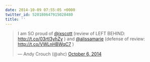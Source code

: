 ```yaml
---
date: 2014-10-09 07:55:05 +0000
twitter_id: 520180647915028480
title: ''
---
```


<blockquote class="twitter-tweet"><p lang="en" dir="ltr">I am SO proud of <a href="https://twitter.com/jxscott?ref_src=twsrc%5Etfw">@jxscott</a> (review of LEFT BEHIND: <a href="http://t.co/03rtI3yhZy">http://t.co/03rtI3yhZy</a> ) and <a href="https://twitter.com/alissamarie?ref_src=twsrc%5Etfw">@alissamarie</a> (defense of review: <a href="http://t.co/VWLnHBWqC7">http://t.co/VWLnHBWqC7</a> )</p>&mdash; Andy Crouch (@ahc) <a href="https://twitter.com/ahc/status/519252089243856896?ref_src=twsrc%5Etfw">October 6, 2014</a></blockquote>
<script async src="https://platform.twitter.com/widgets.js" charset="utf-8"></script>
